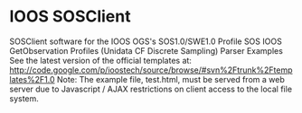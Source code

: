 IOOS SOSClient
=========

SOSClient software for the IOOS OGS's SOS1.0/SWE1.0 Profile
SOS IOOS GetObservation Profiles (Unidata CF Discrete Sampling) Parser Examples
See the latest version of the official templates at:
http://code.google.com/p/ioostech/source/browse/#svn%2Ftrunk%2Ftemplates%2F1.0
Note: The example file, test.html, must be served from a web server due to Javascript / AJAX restrictions on client access to the local file system.
